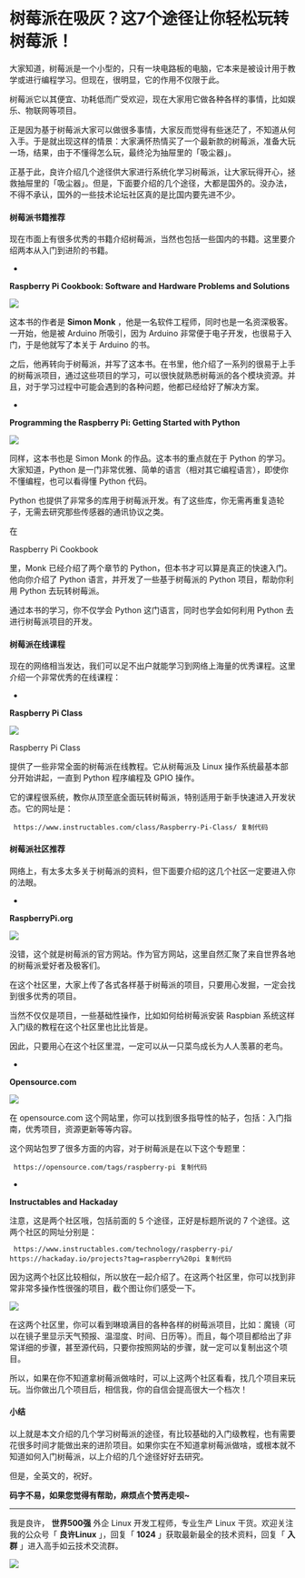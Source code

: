# 树莓派在吸灰？这7个途径让你轻松玩转树莓派！ #

大家知道，树莓派是一个小型的，只有一块电路板的电脑，它本来是被设计用于教学或进行编程学习。但现在，很明显，它的作用不仅限于此。

树莓派它以其便宜、功耗低而广受欢迎，现在大家用它做各种各样的事情，比如娱乐、物联网等项目。

正是因为基于树莓派大家可以做很多事情，大家反而觉得有些迷茫了，不知道从何入手。于是就出现这样的情景：大家满怀热情买了一个最新款的树莓派，准备大玩一场，结果，由于不懂得怎么玩，最终沦为抽屉里的「吸尘器」。

正基于此，良许介绍几个途径供大家进行系统化学习树莓派，让大家玩得开心，拯救抽屉里的「吸尘器」。但是，下面要介绍的几个途径，大都是国外的。没办法，不得不承认，国外的一些技术论坛社区真的是比国内要先进不少。

#### 树莓派书籍推荐 ####

现在市面上有很多优秀的书籍介绍树莓派，当然也包括一些国内的书籍。这里要介绍两本从入门到进阶的书籍。

* 

**Raspberry Pi Cookbook: Software and Hardware Problems and Solutions**

![](https://user-gold-cdn.xitu.io/2019/6/5/16b27e8c3b96fcda?imageView2/0/w/1280/h/960/format/png/ignore-error/1)

这本书的作者是 **Simon Monk** ，他是一名软件工程师，同时也是一名资深极客。一开始，他是被 Arduino 所吸引，因为 Arduino 非常便于电子开发，也很易于入门，于是他就写了本关于 Arduino 的书。

之后，他再转向于树莓派，并写了这本书。在书里，他介绍了一系列的很易于上手的树莓派项目，通过这些项目的学习，可以很快就熟悉树莓派的各个模块资源。并且，对于学习过程中可能会遇到的各种问题，他都已经给好了解决方案。

* 

**Programming the Raspberry Pi: Getting Started with Python**

![](https://user-gold-cdn.xitu.io/2019/6/5/16b27e8c3d1cf736?imageView2/0/w/1280/h/960/format/png/ignore-error/1)

同样，这本书也是 Simon Monk 的作品。这本书的重点就在于 Python 的学习。大家知道，Python 是一门非常优雅、简单的语言（相对其它编程语言），即使你不懂编程，也可以看得懂 Python 代码。

Python 也提供了非常多的库用于树莓派开发。有了这些库，你无需再重复造轮子，无需去研究那些传感器的通讯协议之类。

在

Raspberry Pi Cookbook

里，Monk 已经介绍了两个章节的 Python，但本书才可以算是真正的快速入门。他向你介绍了 Python 语言，并开发了一些基于树莓派的 Python 项目，帮助你利用 Python 去玩转树莓派。

通过本书的学习，你不仅学会 Python 这门语言，同时也学会如何利用 Python 去进行树莓派项目的开发。

#### 树莓派在线课程 ####

现在的网络相当发达，我们可以足不出户就能学习到网络上海量的优秀课程。这里介绍一个非常优秀的在线课程：

* 

**Raspberry Pi Class**

![](https://user-gold-cdn.xitu.io/2019/6/5/16b27e8c3fd34140?imageView2/0/w/1280/h/960/format/png/ignore-error/1)

Raspberry Pi Class

提供了一些非常全面的树莓派在线教程。它从树莓派及 Linux 操作系统最基本部分开始讲起，一直到 Python 程序编程及 GPIO 操作。

它的课程很系统，教你从顶至底全面玩转树莓派，特别适用于新手快速进入开发状态。它的网址是：

` https://www.instructables.com/class/Raspberry-Pi-Class/ 复制代码`

#### 树莓派社区推荐 ####

网络上，有太多太多关于树莓派的资料，但下面要介绍的这几个社区一定要进入你的法眼。

* 

**RaspberryPi.org**

![](https://user-gold-cdn.xitu.io/2019/6/5/16b27e8c408ca397?imageView2/0/w/1280/h/960/format/png/ignore-error/1)

没错，这个就是树莓派的官方网站。作为官方网站，这里自然汇聚了来自世界各地的树莓派爱好者及极客们。

在这个社区里，大家上传了各式各样基于树莓派的项目，只要用心发掘，一定会找到很多优秀的项目。

当然不仅仅是项目，一些基础性操作，比如如何给树莓派安装 Raspbian 系统这样入门级的教程在这个社区里也比比皆是。

因此，只要用心在这个社区里混，一定可以从一只菜鸟成长为人人羡慕的老鸟。

* 

**Opensource.com**

![](https://user-gold-cdn.xitu.io/2019/6/5/16b27e8c45949752?imageView2/0/w/1280/h/960/format/png/ignore-error/1)

在 opensource.com 这个网站里，你可以找到很多指导性的帖子，包括：入门指南，优秀项目，资源更新等等内容。

这个网站包罗了很多方面的内容，对于树莓派是在以下这个专题里：

` https://opensource.com/tags/raspberry-pi 复制代码`

* 

**Instructables and Hackaday**

注意，这是两个社区哦，包括前面的 5 个途径，正好是标题所说的 7 个途径。这两个社区的网址分别是：

` https://www.instructables.com/technology/raspberry-pi/ https://hackaday.io/projects?tag=raspberry%20pi 复制代码`

因为这两个社区比较相似，所以放在一起介绍了。在这两个社区里，你可以找到非常非常多操作性很强的项目，截个图让你们感受一下。

![](https://user-gold-cdn.xitu.io/2019/6/5/16b27e8c408dd74a?imageView2/0/w/1280/h/960/format/png/ignore-error/1)

在这两个社区里，你可以看到琳琅满目的各种各样的树莓派项目，比如：魔镜（可以在镜子里显示天气预报、温湿度、时间、日历等）。而且，每个项目都给出了非常详细的步骤，甚至源代码，只要你按照网站的步骤，就一定可以复制出这个项目。

所以，如果在你不知道拿树莓派做啥时，可以上这两个社区看看，找几个项目来玩玩。当你做出几个项目后，相信我，你的自信会提高很大一个档次！

#### 小结 ####

以上就是本文介绍的几个学习树莓派的途径，有比较基础的入门级教程，也有需要花很多时间才能做出来的进阶项目。如果你实在不知道拿树莓派做啥，或根本就不知道如何入门树莓派，以上介绍的几个途径好好去研究。

但是，全英文的，祝好。

**码字不易，如果您觉得有帮助，麻烦点个赞再走呗~**

-----------------

我是良许， **世界500强** 外企 Linux 开发工程师，专业生产 Linux 干货。欢迎关注我的公众号「 **良许Linux** 」，回复「 **1024** 」获取最新最全的技术资料，回复「 **入群** 」进入高手如云技术交流群。

![](https://user-gold-cdn.xitu.io/2019/6/5/16b27ea8ba8e72c5?imageView2/0/w/1280/h/960/ignore-error/1)